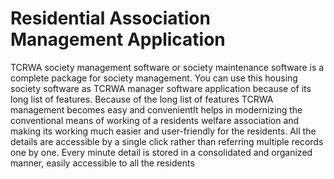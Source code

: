 #      Residential Association Management Application

TCRWA society management software or society maintenance software is a complete package for society management. You can use this housing society software as TCRWA manager software application because of its long list of features. Because of the long list of features TCRWA management becomes easy and convenientIt helps in modernizing the conventional means of working of a residents welfare association and making its working much easier and user-friendly for the residents. All the details are accessible by a single click rather than referring multiple records one by one. Every minute detail is stored in a consolidated and organized manner, easily accessible to all the residents
